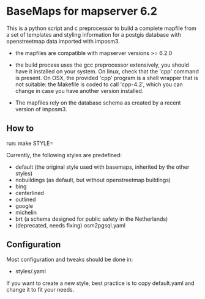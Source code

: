 BaseMaps for mapserver 6.2
==========================

This is a python script and c preprocessor to build a
complete mapfile from a set of templates and styling information for 
a postgis database with openstreetmap data imported with imposm3.

* the mapfiles are compatible with mapserver versions >= 6.2.0

* the build process uses the gcc preprocessor extensively, you should 
have it installed on your system. On linux, check that the 'cpp' command 
is present. On OSX, the provided 'cpp' program is a shell wrapper that 
is not suitable: the Makefile is coded to call 'cpp-4.2', which you can change in case
you have another version installed.

* The mapfiles rely on the database schema as created by a recent 
version of imposm3.

How to
------

run:
        make STYLE=<stylename>

Currently, the following styles are predefined:
* default (the original style used with basemaps, inherited by the 
other styles)
* nobuildings (as default, but without openstreetmap buildings)
* bing
* centerlined
* outlined
* google
* michelin
* brt (a schema designed for public safety in the Netherlands)
* (deprecated, needs fixing) osm2pgsql.yaml

Configuration
-------------
Most configuration and tweaks should be done in:

* styles/<stylename>.yaml

If you want to create a new style, best practice is to copy default.yaml 
and change it to fit your needs.

